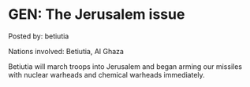 # GEN: The Jerusalem issue 

Posted by: betiutia

Nations involved: Betiutia, Al Ghaza

Betiutia will march troops into Jerusalem and began arming our missiles with nuclear warheads and chemical warheads immediately.